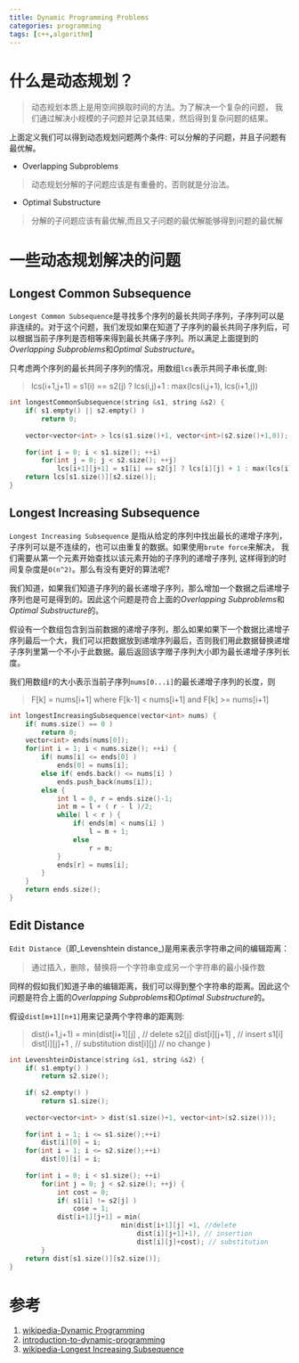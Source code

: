 ```yaml
---
title: Dynamic Programming Problems
categories: programming
tags: [c++,algorithm]
---
```


# 什么是动态规划？

> 动态规划本质上是用空间换取时间的方法。为了解决一个复杂的问题， 我们通过解决小规模的子问题并记录其结果，然后得到复杂问题的结果。

上面定义我们可以得到动态规划问题两个条件: 可以分解的子问题，并且子问题有最优解。

* Overlapping Subproblems

> 动态规划分解的子问题应该是有重叠的，否则就是分治法。

* Optimal Substructure

> 分解的子问题应该有最优解,而且又子问题的最优解能够得到问题的最优解

# 一些动态规划解决的问题

## Longest Common Subsequence

`Longest Common Subsequence`是寻找多个序列的最长共同子序列，子序列可以是非连续的。对于这个问题，我们发现如果在知道了子序列的最长共同子序列后，可以根据当前子序列是否相等来得到最长共痛子序列。所以满足上面提到的*Overlapping Subproblems*和*Optimal Substructure*。

只考虑两个序列的最长共同子序列的情况，用数组`lcs`表示共同子串长度,则:

> lcs(i+1,j+1) = s1(i) == s2(j) ? lcs(i,j)+1 : max(lcs(i,j+1), lcs(i+1,j))

```cpp
int longestCommonSubsequence(string &s1, string &s2) {
	if( s1.empty() || s2.empty() )
		return 0;
		
	vector<vector<int> > lcs(s1.size()+1, vector<int>(s2.size()+1,0));
	
	for(int i = 0; i < s1.size(); ++i)
		for(int j = 0; j < s2.size(); ++j)
			lcs[i+1][j+1] = s1[i] == s2[j] ? lcs[i][j] + 1 : max(lcs[i][j+1], lcs[i+1][j]);
	return lcs[s1.size()][s2.size()];
}
```

## Longest Increasing Subsequence

`Longest Increasing Subsequence` 是指从给定的序列中找出最长的递增子序列，子序列可以是不连续的，也可以由重复的数据。如果使用`brute force`来解决， 我们需要从第一个元素开始查找以该元素开始的子序列的递增子序列, 这样得到的时间复杂度是`O(n^2)`。那么有没有更好的算法呢? 

我们知道，如果我们知道子序列的最长递增子序列，那么增加一个数据之后递增子序列也是可是得到的。因此这个问题是符合上面的*Overlapping Subproblems*和*Optimal Substructure*的。

假设有一个数组包含到当前数据的递增子序列，那么如果如果下一个数据比递增子序列最后一个大，我们可以把数据放到递增序列最后，否则我们用此数据替换递增子序列里第一个不小于此数据。最后返回该字赠子序列大小即为最长递增子序列长度。

我们用数组`F`的大小表示当前子序列`nums[0...i]`的最长递增子序列的长度，则

> F[k] = nums[i+1] where
F[k-1] < nums[i+1] and F[k] >= nums[i+1]

```cpp
int longestIncreasingSubsequence(vector<int> nums) {
	if( nums.size() == 0 )
		return 0;
	vector<int> ends(nums[0]);
	for(int i = 1; i < nums.size(); ++i) {
		if( nums[i] <= ends[0] )
			ends[0] = nums[i];
		else if( ends.back() <= nums[i] )
			ends.push_back(nums[i]);
		else {
			int l = 0, r = ends.size()-1;
			int m = l + ( r - l )/2;
			while( l < r ) {
				if( ends[m] < nums[i] )
					l = m + 1;
				else
					r = m;
			}
			ends[r] = nums[i];
		}
	}
	return ends.size();
}
```

## Edit Distance

`Edit Distance`（即_Levenshtein distance_)是用来表示字符串之间的编辑距离： 

> 通过插入，删除，替换将一个字符串变成另一个字符串的最小操作数

同样的假如我们知道子串的编辑距离，我们可以得到整个字符串的距离。因此这个问题是符合上面的*Overlapping Subproblems*和*Optimal Substructure*的。

假设`dist[m+1][n+1]`用来记录两个字符串的距离则:

> dist(i+1,j+1) = min(dist[i+1][j] , // delete s2[j]
		      dist[i][j+1] , // insert s1[i]
		      dist[i][j]+1 , // substitution
		      dist[i][j] // no change
		      )

```cpp
int LevenshteinDistance(string &s1, string &s2) {
	if( s1.empty() )
		return s2.size();
		
	if( s2.empty() )
		return s1.size();
		
	vector<vector<int> > dist(s1.size()+1, vector<int>(s2.size()));
	
	for(int i = 1; i <= s1.size();++i)
		dist[i][0] = i;
	for(int i = 1; i <= s2.size();++i)
		dist[0][i] = i;
		
	for(int i = 0; i < s1.size(); ++i)
		for(int j = 0; j < s2.size(); ++j) {
			int cost = 0;
			if( s1[i] != s2[j] )
				cose = 1;
			dist[i+1][j+1] = min(
							min(dist[i+1][j] +1, //delete
								dist[i][j+1]+1), // insertion
								dist[i][j]+cost); // substitution
		}
	return dist[s1.size()][s2.size()];
}
```

# 参考

1. [wikipedia-Dynamic Programming](https://en.wikipedia.org/wiki/Dynamic_programming)   
2. [introduction-to-dynamic-programming](http://20bits.com/article/introduction-to-dynamic-programming)  
3. [wikipedia-Longest Increasing Subsequence](https://en.wikipedia.org/wiki/Longest_increasing_subsequence)
 
